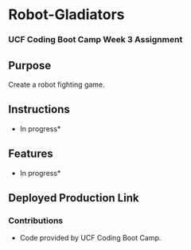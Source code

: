 # Robot-Gladiators
### UCF Coding Boot Camp Week 3 Assignment

## Purpose
Create a robot fighting game. 

## Instructions
* In progress*

## Features
* In progress* 

## Deployed Production Link


### Contributions
* Code provided by UCF Coding Boot Camp. 
